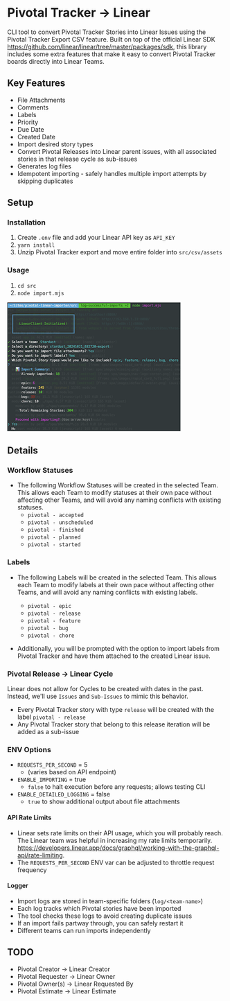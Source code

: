 # Pivotal Tracker -> Linear
CLI tool to convert Pivotal Tracker Stories into Linear Issues using the Pivotal Tracker Export CSV feature. Built on top of the official Linear SDK https://github.com/linear/linear/tree/master/packages/sdk, this library includes some extra features that make it easy to convert Pivotal Tracker boards directly into Linear Teams.

## Key Features
- File Attachments
- Comments
- Labels
- Priority
- Due Date
- Created Date
- Import desired story types
- Convert Pivotal Releases into Linear parent issues, with all associated stories in that release cycle as sub-issues
- Generates log files
- Idempotent importing - safely handles multiple import attempts by skipping duplicates

## Setup
### Installation
1. Create `.env` file and add your Linear API key as `API_KEY`
2. `yarn install`
3. Unzip Pivotal Tracker export and move entire folder into `src/csv/assets`

### Usage
1. `cd src`
2. `node import.mjs`

![alt text](image.png)

## Details
### Workflow Statuses
- The following Workflow Statuses will be created in the selected Team. This allows each Team to modify statuses at their own pace without affecting other Teams, and will avoid any naming conflicts with existing statuses.
  - `pivotal - accepted`
  - `pivotal - unscheduled`
  - `pivotal - finished`
  - `pivotal - planned`
  - `pivotal - started`

### Labels
- The following Labels will be created in the selected Team. This allows each Team to modify labels at their own pace without affecting other Teams, and will avoid any naming conflicts with existing labels.
  - `pivotal - epic`
  - `pivotal - release`
  - `pivotal - feature`
  - `pivotal - bug`
  - `pivotal - chore`

- Additionally, you will be prompted with the option to import labels from Pivotal Tracker and have them attached to the created Linear issue.


### Pivotal Release -> Linear Cycle
Linear does not allow for Cycles to be created with dates in the past. Instead, we'll use `Issues` and `Sub-Issues` to mimic this behavior.
  - Every Pivotal Tracker story with type `release` will be created with the label `pivotal - release`
  - Any Pivotal Tracker story that belong to this release iteration will be added as a sub-issue

### ENV Options
- `REQUESTS_PER_SECOND` = 5
  - (varies based on API endpoint)
- `ENABLE_IMPORTING` = true
  - `false` to halt execution before any requests; allows testing CLI
- `ENABLE_DETAILED_LOGGING` = false
  - `true` to show additional output about file attachments

#### API Rate Limits
- Linear sets rate limits on their API usage, which you will probably reach. The Linear team was helpful in increasing my rate limits temporarily. https://developers.linear.app/docs/graphql/working-with-the-graphql-api/rate-limiting.
- The `REQUESTS_PER_SECOND` ENV var can be adjusted to throttle request frequency

#### Logger
- Import logs are stored in team-specific folders (`log/<team-name>`)
- Each log tracks which Pivotal stories have been imported
- The tool checks these logs to avoid creating duplicate issues
- If an import fails partway through, you can safely restart it
- Different teams can run imports independently

## TODO
- Pivotal Creator -> Linear Creator
- Pivotal Requester -> Linear Owner
- Pivotal Owner(s) -> Linear Requested By
- Pivotal Estimate -> Linear Estimate
